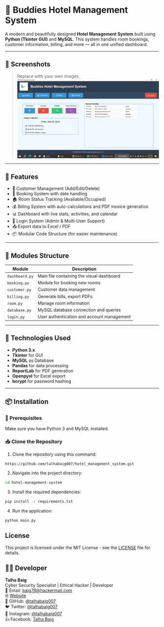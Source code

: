 # 🏨 Buddies Hotel Management System

A modern and beautifully designed **Hotel Management System** built using **Python (Tkinter GUI)** and **MySQL**. This system handles room bookings, customer information, billing, and more — all in one unified dashboard.

---

## 📸 Screenshots

> Replace with your own images  
![Dashboard](dashboard.JPEG)

---

## 🚀 Features

- 👥 Customer Management (Add/Edit/Delete)
- 📅 Booking System with date handling
- 🏠 Room Status Tracking (Available/Occupied)
- 💰 Billing System with auto-calculations and PDF invoice generation
- 📊 Dashboard with live stats, activities, and calendar
- 🔐 Login System (Admin & Multi-User Support)
- 📤 Export data to Excel / PDF
- 📦 Modular Code Structure (for easier maintenance)

---

## 📁 Modules Structure

| Module         | Description |
|----------------|-------------|
| `dashboard.py` | Main file containing the visual dashboard |
| `booking.py`   | Module for booking new rooms |
| `customer.py`  | Customer data management |
| `billing.py`   | Generate bills, export PDFs |
| `room.py`      | Manage room information |
| `database.py`  | MySQL database connection and queries |
| `login.py`     | User authentication and account management |

---

## 🧰 Technologies Used

- **Python 3.x**
- **Tkinter** for GUI
- **MySQL** as Database
- **Pandas** for data processing
- **ReportLab** for PDF generation
- **Openpyxl** for Excel export
- **bcrypt** for password hashing

---

## 📦 Installation

### 🔧 Prerequisites

Make sure you have Python 3 and MySQL installed.

### 📥 Clone the Repository
1) Clone the repository using this command:
``` bash
https://github.com/talhabaig007/hotel_management_system.git 
```
2) Navigate into the project directory:
```bash
cd hotel-management-system
```
3) Install the required dependencies:
```bash
pip install -r requirements.txt
```
4) Run the application:
```bash
python main.py
```

## License

This project is licensed under the MIT License - see the [LICENSE](LICENSE) file for details.


## 🧑‍💻 Developer

**Talha Baig**  
Cyber Security Specialist | Ethical Hacker | Developer  
📧 Email: baig78@hackermail.com  
🌐 [Website](https://talhabaig.exploreeverything.blog/)  
🐙 GitHub: [@talhabaig007](https://github.com/talhabaig007/)  
🐦 Twitter: [@talhabaig007](https://www.Twitter.com/talhabaig007/)  
📸 Instagram: [@talhabaig007](https://www.instagram.com/talhabaig007/)  
👍 Facebook: [Talha Baig](https://www.facebook.com/p/Talha-Baig-100063795712836/)
